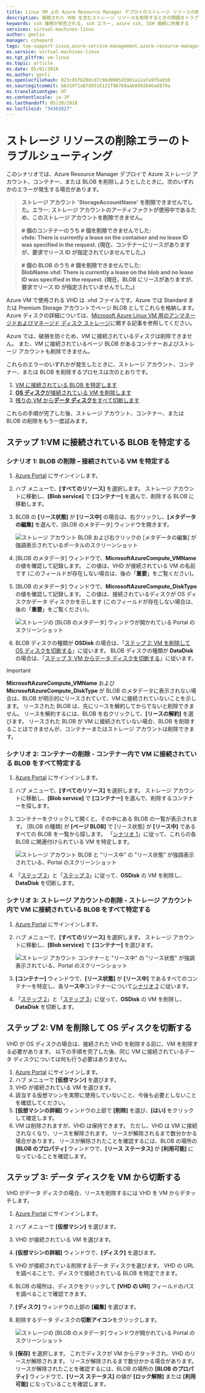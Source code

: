 ```yaml
---
title: Linux VM 上の Azure Resource Manager デプロイのストレージ リソースの削除エラーのトラブルシューティング | Microsoft Docs
description: 接続された VHD を含むストレージ リソースを削除するときの問題をトラブルシューティングする方法について説明します。
keywords: ssh 接続が拒否される, ssh エラー, azure ssh, SSH 接続に失敗する
services: virtual-machines-linux
author: genlin
manager: cshepard
tags: top-support-issue,azure-service-management,azure-resource-manager
ms.service: virtual-machines-linux
ms.tgt_pltfrm: vm-linux
ms.topic: article
ms.date: 05/01/2018
ms.author: genli
ms.openlocfilehash: 823c85f620dcd7c96d0005d39b1a12a7a9fba938
ms.sourcegitcommit: b6319f1a87d9316122f96769aab0d92b46a6879a
ms.translationtype: HT
ms.contentlocale: ja-JP
ms.lasthandoff: 05/20/2018
ms.locfileid: "34363827"
---
```

# <a name="troubleshoot-storage-resource-deletion-errors"></a>ストレージ リソースの削除エラーのトラブルシューティング

このシナリオでは、Azure Resource Manager デプロイで Azure ストレージ アカウント、コンテナー、または BLOB を削除しようとしたときに、次のいずれかのエラーが発生する場合があります。

>**ストレージ アカウント 'StorageAccountName' を削除できませんでした。エラー: ストレージ アカウントのアーティファクトが使用中であるため、このストレージ アカウントを削除できません。**

>**# 個のコンテナーのうち # 個を削除できませんでした:<br>vhds: There is currently a lease on the container and no lease ID was specified in the request. \(現在、コンテナーにリースがありますが、要求でリース ID が指定されていませんでした。\)**

>**# 個の BLOB のうち # 個を削除できませんでした:<br>BlobName.vhd: There is currently a lease on the blob and no lease ID was specified in the request. \(現在、BLOB にリースがありますが、要求でリース ID が指定されていませんでした。\)**

Azure VM で使用される VHD は .vhd ファイルです。Azure では Standard または Premium Storage アカウントでページ BLOB としてこれらを格納します。 Azure ディスクの詳細については、[Microsoft Azure Linux VM 用のアンマネージドおよびマネージド ディスク ストレージ](about-disks-and-vhds.md)に関する記事を参照してください。 

Azure では、破損を防ぐため、VM に接続されているディスクは削除できません。 また、VM に接続されているページ BLOB があるコンテナーおよびストレージ アカウントも削除できません。 

これらのエラーのいずれかが発生したときに、ストレージ アカウント、コンテナー、または BLOB を削除するプロセスは次のとおりです。 
1. [VM に接続されている BLOB を特定します](#step-1-identify-blobs-attached-to-a-vm)
2. [**OS ディスク**が接続されている VM を削除します](#step-2-delete-vm-to-detach-os-disk)
3. [残りの VM から**データ ディスク**をすべて切断します](#step-3-detach-data-disk-from-the-vm)

これらの手順が完了した後、ストレージ アカウント、コンテナー、または BLOB の削除をもう一度試みます。

## <a name="step-1-identify-blob-attached-to-a-vm"></a>ステップ 1:VM に接続されている BLOB を特定する

### <a name="scenario-1-deleting-a-blob--identify-attached-vm"></a>シナリオ 1: BLOB の削除 – 接続されている VM を特定する
1. [Azure Portal](https://portal.azure.com) にサインインします。
2. ハブ メニューで、**[すべてのリソース]** を選択します。 ストレージ アカウントに移動し、**[Blob service]** で **[コンテナー]** を選んで、削除する BLOB に移動します。
3. BLOB の **[リース状態]** が **[リース中]** の場合は、右クリックし、**[メタデータの編集]** を選んで、[BLOB のメタデータ] ウィンドウを開きます。 

    ![ストレージ アカウント BLOB および右クリックの [メタデータの編集] が強調表示されているポータルのスクリーンショット](./media/troubleshoot-vhds/utd-edit-metadata-sm.png)

4. [BLOB のメタデータ] ウィンドウで、**MicrosoftAzureCompute_VMName** の値を確認して記録します。 この値は、VHD が接続されている VM の名前です  (このフィールドが存在しない場合は、後の「**重要**」をご覧ください)。
5. [BLOB のメタデータ] ウィンドウで、**MicrosoftAzureCompute_DiskType** の値を確認して記録します。 この値は、接続されているディスクが OS ディスクかデータ ディスクかを示します (このフィールドが存在しない場合は、後の「**重要**」をご覧ください)。 

     ![ストレージの [BLOB のメタデータ] ウィンドウが開かれている Portal のスクリーンショット](./media/troubleshoot-vhds/utd-blob-metadata-sm.png)

6. BLOB ディスクの種類が **OSDisk** の場合は、「[ステップ 2: VM を削除して OS ディスクを切断する](#step-2-delete-vm-to-detach-os-disk)」に従います。 BLOB ディスクの種類が **DataDisk** の場合は、「[ステップ 3: VM からデータ ディスクを切断する](#step-3-detach-data-disk-from-the-vm)」に従います。 

> [!IMPORTANT]
> **MicrosoftAzureCompute_VMName** および **MicrosoftAzureCompute_DiskType** が BLOB のメタデータに表示されない場合は、BLOB が明示的にリースされていて、VM に接続されていないことを示します。 リースされた BLOB は、先にリースを解約してからでないと削除できません。 リースを解約するには、BLOB を右クリックして、**[リースの解約]** を選びます。 リースされた BLOB が VM に接続されていない場合、BLOB を削除することはできませんが、コンテナーまたはストレージ アカウントは削除できます。

### <a name="scenario-2-deleting-a-container---identify-all-blobs-within-container-that-are-attached-to-vms"></a>シナリオ 2: コンテナーの削除 - コンテナー内で VM に接続されている BLOB をすべて特定する
1. [Azure Portal](https://portal.azure.com) にサインインします。
2. ハブ メニューで、**[すべてのリソース]** を選択します。 ストレージ アカウントに移動し、**[Blob service]** で **[コンテナー]** を選んで、削除するコンテナーを探します。
3. コンテナーをクリックして開くと、その中にある BLOB の一覧が表示されます。 [BLOB の種類] が **[ページ BLOB]** で [リース状態] が **[リース中]** であるすべての BLOB を一覧から探します。 「[シナリオ 1](#step-1-identify-blobs-attached-to-a-vm)」に従って、これらの各 BLOB に関連付けられている VM を特定します。

    ![ストレージ アカウント BLOB と "リース中" の "リース状態" が強調表示されている、Portal のスクリーンショット](./media/troubleshoot-vhds/utd-disks-sm.png)

4. 「[ステップ 2](#step-2-delete-vm-to-detach-os-disk)」と「[ステップ 3](#step-3-detach-data-disk-from-the-vm)」に従って、**OSDisk** の VM を削除し、**DataDisk** を切断します。 

### <a name="scenario-3-deleting-storage-account---identify-all-blobs-within-storage-account-that-are-attached-to-vms"></a>シナリオ 3: ストレージ アカウントの削除 - ストレージ アカウント内で VM に接続されている BLOB をすべて特定する
1. [Azure Portal](https://portal.azure.com) にサインインします。
2. ハブ メニューで、**[すべてのリソース]** を選択します。 ストレージ アカウントに移動し、**[Blob service]** で **[コンテナー]** を選びます。

    ![ストレージ アカウント コンテナーと "リース中" の "リース状態" が強調表示されている、Portal のスクリーンショット](./media/troubleshoot-vhds/utd-containers-sm.png)

3. **[コンテナー]** ウィンドウで、**[リース状態]** が **[リース中]** であるすべてのコンテナーを特定し、各**リース中**コンテナーについて[シナリオ 2](#scenario-2-deleting-a-container---identify-all-blobs-within-container-that-are-attached-to-vms) に従います。
4. 「[ステップ 2](#step-2-delete-vm-to-detach-os-disk)」と「[ステップ 3](#step-3-detach-data-disk-from-the-vm)」に従って、**OSDisk** の VM を削除し、**DataDisk** を切断します。 

## <a name="step-2-delete-vm-to-detach-os-disk"></a>ステップ 2: VM を削除して OS ディスクを切断する
VHD が OS ディスクの場合は、接続された VHD を削除する前に、VM を削除する必要があります。 以下の手順を完了した後、同じ VM に接続されているデータ ディスクについては何も行う必要はありません。

1. [Azure Portal](https://portal.azure.com) にサインインします。
2. ハブ メニューで **[仮想マシン]** を選びます。
3. VHD が接続されている VM を選びます。
4. 該当する仮想マシンを実際に使用していないこと、今後も必要としないことを確認してください。
5. **[仮想マシンの詳細]** ウィンドウの上部で **[削除]** を選び、**[はい]** をクリックして確定します。
6. VM は削除されますが、VHD は保持できます。 ただし、VHD は VM に接続されなくなり、リースを解除されます。 リースが解除されるまで数分かかる場合があります。 リースが解除されたことを確認するには、BLOB の場所の **[BLOB のプロパティ]** ウィンドウで、**[リース ステータス]** が **[利用可能]** になっていることを確認します。

## <a name="step-3-detach-data-disk-from-the-vm"></a>ステップ 3: データ ディスクを VM から切断する
VHD がデータ ディスクの場合、リースを削除するには VHD を VM からデタッチします。

1. [Azure Portal](https://portal.azure.com) にサインインします。
2. ハブ メニューで **[仮想マシン]** を選びます。
3. VHD が接続されている VM を選びます。
4. **[仮想マシンの詳細]** ウィンドウで、**[ディスク]** を選びます。
5. VHD が接続されている削除するデータ ディスクを選びます。 VHD の URL を調べることで、ディスクで接続されている BLOB を特定できます。
6. BLOB の場所は、ディスクをクリックして **[VHD の URI]** フィールドのパスを調べることで確認できます。
7. **[ディスク]** ウィンドウの上部の **[編集]** を選びます。
8. 削除するデータ ディスクの**切断アイコン**をクリックします。

     ![ストレージの [BLOB のメタデータ] ウィンドウが開かれている Portal のスクリーンショット](./media/troubleshoot-vhds/utd-vm-disks-edit.png)

9. **[保存]** を選択します。 これでディスクが VM からデタッチされ、VHD のリースが解除されます。 リースが解除されるまで数分かかる場合があります。 リースが解除されたことを確認するには、BLOB の場所の **[BLOB のプロパティ]** ウィンドウで、**[リース ステータス]** の値が **[ロック解除]** または **[利用可能]** になっていることを確認します。

[Storage deletion errors in Resource Manager deployment]: #storage-delete-errors-in-rm

